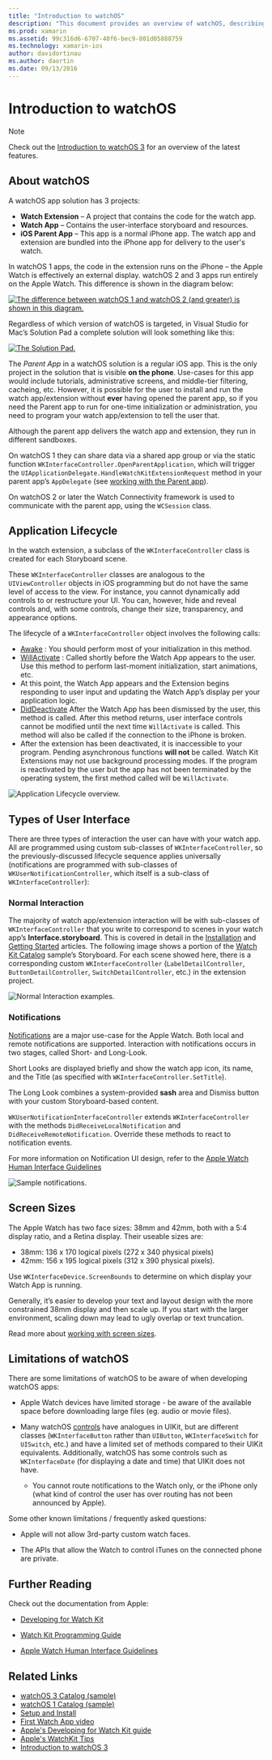 ```yaml
---
title: "Introduction to watchOS"
description: "This document provides an overview of watchOS, describing the application lifecycle, user interface types, screen sizes, limitations, and more."
ms.prod: xamarin
ms.assetid: 99c316d6-6707-40f6-bec9-801d05888759
ms.technology: xamarin-ios
author: davidortinau
ms.author: daortin
ms.date: 09/13/2016
---
```


# Introduction to watchOS

> [!NOTE]
> Check out the [Introduction to watchOS 3](~/ios/watchos/platform/introduction-to-watchos3/index.md)
> for an overview of the latest features.

## About watchOS

A watchOS app solution has 3 projects:

- **Watch Extension** – A project that contains the code for the watch app.
- **Watch App** – Contains the user-interface storyboard and resources.
- **iOS Parent App** – This app is a normal iPhone app. The watch app and extension are bundled into the iPhone app for delivery to the user's watch.

In watchOS 1 apps, the code in the extension runs on the iPhone – the
Apple Watch is effectively an external display. watchOS 2 and 3 apps run
entirely on the Apple Watch. This difference is shown in the diagram below:

[![The difference between watchOS 1 and watchOS 2 (and greater) is shown in this diagram.](intro-to-watchos-images/arch-sml.png)](intro-to-watchos-images/arch.png#lightbox)

Regardless of which version of watchOS is targeted, in Visual Studio for Mac’s Solution Pad
a complete solution will look something like this:

[![The Solution Pad.](intro-to-watchos-images/projectstructure-sml.png)](intro-to-watchos-images/projectstructure.png#lightbox)

The *Parent App* in a watchOS solution is a regular iOS app. This is the only project
in the solution that is visible **on the phone**. Use-cases for this app would
include tutorials, administrative screens, and middle-tier filtering, cacheing, etc.
However, it is possible for the user to install and run the watch app/extension
without **ever** having opened the parent app, so if you need the Parent app to
run for one-time initialization or administration, you need to program your
watch app/extension to tell the user that.

Although the parent app delivers the watch app and extension,
  they run in different sandboxes.

On watchOS 1 they can share data via a
  shared app group or via the static function
  `WKInterfaceController.OpenParentApplication`, which will
  trigger the `UIApplicationDelegate.HandleWatchKitExtensionRequest`
  method in  your parent app’s `AppDelegate`
  (see [working with the Parent app](~/ios/watchos/app-fundamentals/parent-app.md)).

On watchOS 2 or later the Watch Connectivity framework is used
  to communicate with the parent app, using the `WCSession` class.

## Application Lifecycle

In the watch extension, a subclass of the `WKInterfaceController` class
is created for each Storyboard scene.

These `WKInterfaceController` classes are analogous to the `UIViewController`
objects in iOS programming but do not have the same level of access to the view.
For instance, you cannot dynamically add controls to or restructure your UI.
You can, however, hide and reveal controls and, with some controls, change their size,
transparency, and appearance options.

The lifecycle of a `WKInterfaceController` object involves the following calls:

- [Awake](xref:WatchKit.WKInterfaceController.Awake*) : You should perform most of your initialization in this method.
- [WillActivate](xref:WatchKit.WKInterfaceController.WillActivate) : Called shortly before the Watch App appears to the user. Use this method to perform last-moment initialization, start animations, etc.
- At this point, the Watch App appears and the Extension begins responding to user input and updating the Watch App’s display per your application logic.
- [DidDeactivate](xref:WatchKit.WKInterfaceController.DidDeactivate) After the Watch App has been dismissed by the user, this method is called. After this method returns, user interface controls cannot be modified until the next time `WillActivate` is called. This method will also be called if the connection to the iPhone is broken.
- After the extension has been deactivated, it is inaccessible to your program. Pending asynchronous functions **will not** be called. Watch Kit Extensions may not use background processing modes. If the program is reactivated by the user but the app has not been terminated by the operating system, the first method called will be `WillActivate`.

![Application Lifecycle overview.](intro-to-watchos-images/wkinterfacecontrollerlifecycle.png)

## Types of User Interface

There are three types of interaction the user can have with your watch app.
All are programmed using custom sub-classes of `WKInterfaceController`, so
the previously-discussed lifecycle sequence applies universally (notifications
are programmed with sub-classes of `WKUserNotificationController`, which itself
is a sub-class of `WKInterfaceController`):

### Normal Interaction

The majority of watch app/extension interaction will be with  sub-classes of
`WKInterfaceController` that you write to correspond to scenes in your watch app’s
**Interface.storyboard**. This is covered in detail in the [Installation](~/ios/watchos/get-started/installation.md)
and [Getting Started](~/ios/watchos/get-started/index.md) articles.
The following image shows a portion of the [Watch Kit Catalog](/samples/xamarin/ios-samples/watchos-watchkitcatalog)
sample’s Storyboard. For each scene showed here, there is a corresponding custom
`WKInterfaceController` (`LabelDetailController`, `ButtonDetailController`, `SwitchDetailController`, etc.)
in the extension project.

![Normal Interaction examples.](intro-to-watchos-images/scenes.png)

### Notifications

[Notifications](~/ios/watchos/platform/notifications.md) are a major use-case
  for the Apple Watch. Both local and remote notifications are
  supported. Interaction with notifications occurs in two stages,
  called Short- and Long-Look.

Short Looks are displayed briefly and show the watch app icon, its name, and
the Title (as specified with `WKInterfaceController.SetTitle`).

The Long Look combines a system-provided **sash** area and Dismiss button with
your custom Storyboard-based content.

`WKUserNotificationInterfaceController` extends `WKInterfaceController` with the
methods `DidReceiveLocalNotification` and `DidReceiveRemoteNotification`.
Override these methods to react to notification events.

For more information on Notification UI design, refer to the
[Apple Watch Human Interface Guidelines](https://developer.apple.com/library/prerelease/ios/documentation/UserExperience/Conceptual/WatchHumanInterfaceGuidelines/Notifications.html#//apple_ref/doc/uid/TP40014992-CH20-SW1)

![Sample notifications.](intro-to-watchos-images/notifications.png)

## Screen Sizes

The Apple Watch has two face sizes: 38mm and 42mm, both with a 5:4 display ratio,
  and a Retina display. Their useable sizes are:

- 38mm: 136 x 170 logical pixels (272 x 340 physical pixels)
- 42mm: 156 x 195  logical pixels (312 x 390  physical pixels).

Use `WKInterfaceDevice.ScreenBounds` to determine on which
  display your Watch App is running.

Generally, it’s easier to develop your text and layout design
  with the more constrained 38mm display and then scale up.
  If you start with the larger environment, scaling down may
  lead to ugly overlap or text truncation.

Read more about [working with screen sizes](~/ios/watchos/app-fundamentals/screen-sizes.md).

## Limitations of watchOS

There are some limitations of watchOS to be aware of when developing watchOS apps:

- Apple Watch devices have limited storage - be aware of the available
  space before downloading large files (eg. audio or movie files).

- Many watchOS [controls](~/ios/watchos/user-interface/index.md) have analogues in UIKit, but are different
  classes (`WKInterfaceButton` rather than `UIButton`, `WKInterfaceSwitch`
  for `UISwitch`, etc.) and have a limited set of methods compared
  to their UIKit equivalents. Additionally, watchOS has some controls
  such as `WKInterfaceDate` (for displaying a date and time) that UIKit does not have.

  - You cannot route notifications to the Watch only, or the iPhone
    only (what kind of control the user has over routing has not been announced by Apple).

Some other known limitations / frequently asked questions:

- Apple will not allow 3rd-party custom watch faces.

- The APIs that allow the Watch to control iTunes on the connected phone are private.

## Further Reading

Check out the documentation from Apple:

- [Developing for Watch Kit](https://developer.apple.com/library/prerelease/ios/documentation/General/Conceptual/WatchKitProgrammingGuide/index.html#//apple_ref/doc/uid/TP40014969-CH8-SW1)

- [Watch Kit Programming Guide](https://developer.apple.com/library/prerelease/ios/documentation/General/Conceptual/WatchKitProgrammingGuide/DesigningaWatchKitApp.html)

- [Apple Watch Human Interface Guidelines](https://developer.apple.com/library/prerelease/ios/documentation/UserExperience/Conceptual/WatchHumanInterfaceGuidelines/index.html#//apple_ref/doc/uid/TP40014992-CH3-SW1)

## Related Links

- [watchOS 3 Catalog (sample)](/samples/xamarin/ios-samples/watchos-watchkitcatalog)
- [watchOS 1 Catalog (sample)](/samples/xamarin/ios-samples/watchos-watchkitcatalog)
- [Setup and Install](~/ios/watchos/get-started/installation.md)
- [First Watch App video](https://blog.xamarin.com/your-first-watch-kit-app/)
- [Apple's Developing for Watch Kit guide](https://developer.apple.com/library/prerelease/ios/documentation/General/Conceptual/WatchKitProgrammingGuide/index.html)
- [Apple's WatchKit Tips](https://developer.apple.com/watchkit/tips/)
- [Introduction to watchOS 3](~/ios/watchos/platform/introduction-to-watchos3/index.md)